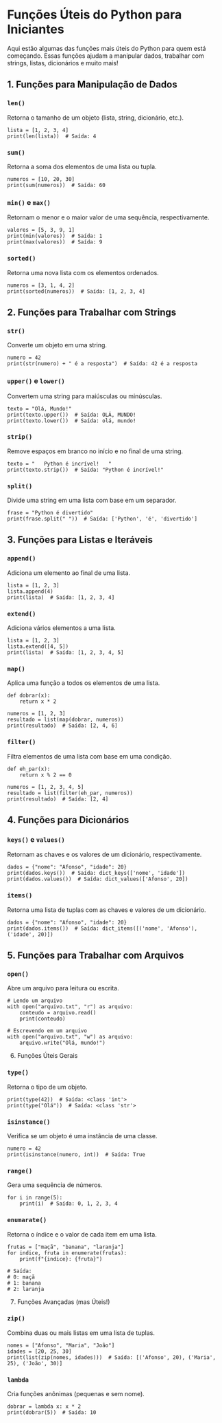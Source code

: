 # Funções Úteis do Python para Iniciantes
Aqui estão algumas das funções mais úteis do Python para quem está começando. Essas funções ajudam a manipular dados, trabalhar com strings, listas, dicionários e muito mais!

## 1. Funções para Manipulação de Dados
### `len()`
Retorna o tamanho de um objeto (lista, string, dicionário, etc.).

```
lista = [1, 2, 3, 4]
print(len(lista))  # Saída: 4
```
### `sum()`
Retorna a soma dos elementos de uma lista ou tupla.

```
numeros = [10, 20, 30]
print(sum(numeros))  # Saída: 60
```
### `min()` e `max()`
Retornam o menor e o maior valor de uma sequência, respectivamente.

```
valores = [5, 3, 9, 1]
print(min(valores))  # Saída: 1
print(max(valores))  # Saída: 9
```
### `sorted()`
Retorna uma nova lista com os elementos ordenados.

```
numeros = [3, 1, 4, 2]
print(sorted(numeros))  # Saída: [1, 2, 3, 4]
```
## 2. Funções para Trabalhar com Strings
### `str()`
Converte um objeto em uma string.

```
numero = 42
print(str(numero) + " é a resposta")  # Saída: 42 é a resposta
```
### `upper()` e `lower()`
Convertem uma string para maiúsculas ou minúsculas.

```
texto = "Olá, Mundo!"
print(texto.upper())  # Saída: OLÁ, MUNDO!
print(texto.lower())  # Saída: olá, mundo!
```
### `strip()`
Remove espaços em branco no início e no final de uma string.

```
texto = "   Python é incrível!   "
print(texto.strip())  # Saída: "Python é incrível!"
```
### `split()`
Divide uma string em uma lista com base em um separador.

```
frase = "Python é divertido"
print(frase.split(" "))  # Saída: ['Python', 'é', 'divertido']
```
## 3. Funções para Listas e Iteráveis
### `append()`
Adiciona um elemento ao final de uma lista.

```
lista = [1, 2, 3]
lista.append(4)
print(lista)  # Saída: [1, 2, 3, 4]
```
### `extend()`
Adiciona vários elementos a uma lista.

```
lista = [1, 2, 3]
lista.extend([4, 5])
print(lista)  # Saída: [1, 2, 3, 4, 5]
```
### `map()`
Aplica uma função a todos os elementos de uma lista.

```
def dobrar(x):
    return x * 2

numeros = [1, 2, 3]
resultado = list(map(dobrar, numeros))
print(resultado)  # Saída: [2, 4, 6]
```
### `filter()`
Filtra elementos de uma lista com base em uma condição.

```
def eh_par(x):
    return x % 2 == 0

numeros = [1, 2, 3, 4, 5]
resultado = list(filter(eh_par, numeros))
print(resultado)  # Saída: [2, 4]
```
## 4. Funções para Dicionários
### `keys()` e `values()`
Retornam as chaves e os valores de um dicionário, respectivamente.

```
dados = {"nome": "Afonso", "idade": 20}
print(dados.keys())  # Saída: dict_keys(['nome', 'idade'])
print(dados.values())  # Saída: dict_values(['Afonso', 20])
```
### `items()`
Retorna uma lista de tuplas com as chaves e valores de um dicionário.

```
dados = {"nome": "Afonso", "idade": 20}
print(dados.items())  # Saída: dict_items([('nome', 'Afonso'), ('idade', 20)])
```
## 5. Funções para Trabalhar com Arquivos
### `open()`
Abre um arquivo para leitura ou escrita.

```
# Lendo um arquivo
with open("arquivo.txt", "r") as arquivo:
    conteudo = arquivo.read()
    print(conteudo)
```
```
# Escrevendo em um arquivo
with open("arquivo.txt", "w") as arquivo:
    arquivo.write("Olá, mundo!")
```
6. Funções Úteis Gerais
### `type()`
Retorna o tipo de um objeto.

```
print(type(42))  # Saída: <class 'int'>
print(type("Olá"))  # Saída: <class 'str'>
```
### `isinstance()`
Verifica se um objeto é uma instância de uma classe.

```
numero = 42
print(isinstance(numero, int))  # Saída: True
```
### `range()`
Gera uma sequência de números.

```
for i in range(5):
    print(i)  # Saída: 0, 1, 2, 3, 4
```
### `enumarate()`
Retorna o índice e o valor de cada item em uma lista.

```
frutas = ["maçã", "banana", "laranja"]
for indice, fruta in enumerate(frutas):
    print(f"{indice}: {fruta}")

# Saída:
# 0: maçã
# 1: banana
# 2: laranja
```
7. Funções Avançadas (mas Úteis!)
### `zip()`
Combina duas ou mais listas em uma lista de tuplas.

```
nomes = ["Afonso", "Maria", "João"]
idades = [20, 25, 30]
print(list(zip(nomes, idades)))  # Saída: [('Afonso', 20), ('Maria', 25), ('João', 30)]
```
### `lambda`
Cria funções anônimas (pequenas e sem nome).

```
dobrar = lambda x: x * 2
print(dobrar(5))  # Saída: 10
```